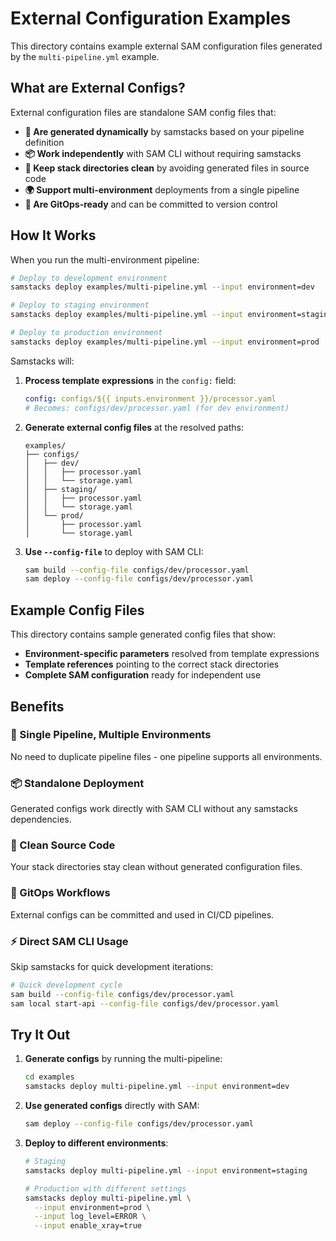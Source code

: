 # External Configuration Examples

This directory contains example external SAM configuration files generated by the `multi-pipeline.yml` example.

## What are External Configs?

External configuration files are standalone SAM config files that:

- **🔄 Are generated dynamically** by samstacks based on your pipeline definition
- **📦 Work independently** with SAM CLI without requiring samstacks
- **🧹 Keep stack directories clean** by avoiding generated files in source code
- **🌍 Support multi-environment** deployments from a single pipeline
- **🔗 Are GitOps-ready** and can be committed to version control

## How It Works

When you run the multi-environment pipeline:

```bash
# Deploy to development environment
samstacks deploy examples/multi-pipeline.yml --input environment=dev

# Deploy to staging environment  
samstacks deploy examples/multi-pipeline.yml --input environment=staging

# Deploy to production environment
samstacks deploy examples/multi-pipeline.yml --input environment=prod
```

Samstacks will:

1. **Process template expressions** in the `config:` field:
   ```yaml
   config: configs/${{ inputs.environment }}/processor.yaml
   # Becomes: configs/dev/processor.yaml (for dev environment)
   ```

2. **Generate external config files** at the resolved paths:
   ```
   examples/
   ├── configs/
   │   ├── dev/
   │   │   ├── processor.yaml
   │   │   └── storage.yaml
   │   ├── staging/
   │   │   ├── processor.yaml
   │   │   └── storage.yaml
   │   └── prod/
   │       ├── processor.yaml
   │       └── storage.yaml
   ```

3. **Use `--config-file`** to deploy with SAM CLI:
   ```bash
   sam build --config-file configs/dev/processor.yaml
   sam deploy --config-file configs/dev/processor.yaml
   ```

## Example Config Files

This directory contains sample generated config files that show:

- **Environment-specific parameters** resolved from template expressions
- **Template references** pointing to the correct stack directories
- **Complete SAM configuration** ready for independent use

## Benefits

### 🔄 Single Pipeline, Multiple Environments
No need to duplicate pipeline files - one pipeline supports all environments.

### 📦 Standalone Deployment  
Generated configs work directly with SAM CLI without any samstacks dependencies.

### 🧹 Clean Source Code
Your stack directories stay clean without generated configuration files.

### 🔗 GitOps Workflows
External configs can be committed and used in CI/CD pipelines.

### ⚡ Direct SAM CLI Usage
Skip samstacks for quick development iterations:

```bash
# Quick development cycle
sam build --config-file configs/dev/processor.yaml
sam local start-api --config-file configs/dev/processor.yaml
```

## Try It Out

1. **Generate configs** by running the multi-pipeline:
   ```bash
   cd examples
   samstacks deploy multi-pipeline.yml --input environment=dev
   ```

2. **Use generated configs** directly with SAM:
   ```bash
   sam deploy --config-file configs/dev/processor.yaml
   ```

3. **Deploy to different environments**:
   ```bash
   # Staging
   samstacks deploy multi-pipeline.yml --input environment=staging
   
   # Production with different settings
   samstacks deploy multi-pipeline.yml \
     --input environment=prod \
     --input log_level=ERROR \
     --input enable_xray=true
   ``` 